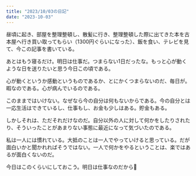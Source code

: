 ```yaml
---
title: "2023/10/03の日記"
date: "2023-10-03"
---
```


昼頃に起き、部屋を整理整頓し、散髪に行き、整理整頓した際に出てきた本を古本屋へ行き買い取ってもらい（1300円ぐらいになった）、飯を食い、テレビを見て、今この記事を書いている。

あとはもう寝るだけ。明日は仕事だ。つまらない1日だったな。もっと心が動くような日を送りたいと思う今日この頃である。

心が動くというか感動というものであるか、とにかくつまらないのだ、毎日が。暇なのである。心が病んでいるのである。

このままではいけない。なぜなら今の自分は何もないからである。今の自分とは一応生活はできているし、仕事もし、お金も少しはある。貯金もある。

しかしそれは、ただそれだけなのだ。自分以外の人に対して何かをしたりされたり、そういったことがあまりない事態に最近になって気づいたのである。

私は一人には慣れている。大抵のことは一人でやっていけると思っている。だが面白いかと聞かれればそうではない。一人で何かをやるということは、楽ではあるが面白くないのだ。

今日はこのくらいにしておこう。明日は仕事なのだから🤟

